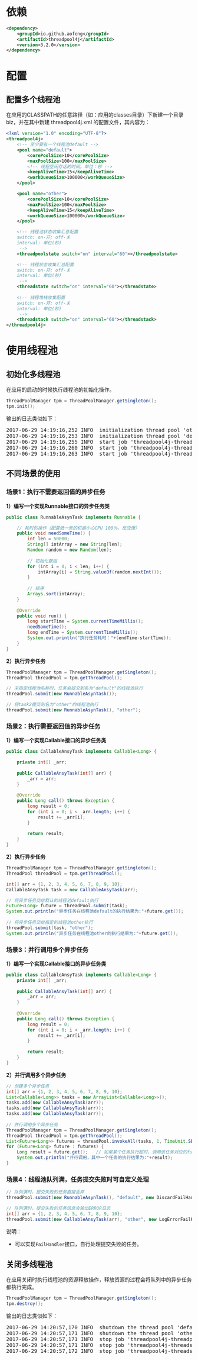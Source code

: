# 依赖

```xml
<dependency>
    <groupId>io.github.aofeng</groupId>
    <artifactId>threadpool4j</artifactId>
    <version>3.2.0</version>
</dependency>
```

# 配置

## 配置多个线程池

在应用的CLASSPATH的任意路径（如：应用的classes目录）下新建一个目录biz，并在其中新建 threadpool4j.xml 的配置文件，其内容为：

```xml
<?xml version="1.0" encoding="UTF-8"?>
<threadpool4j>
    <!-- 至少要有一个线程池default -->
    <pool name="default">
        <corePoolSize>10</corePoolSize>
        <maxPoolSize>100</maxPoolSize>
        <!-- 线程空闲存话的时间。单位：秒 -->
        <keepAliveTime>15</keepAliveTime>
        <workQueueSize>100000</workQueueSize>
    </pool>

    <pool name="other">
        <corePoolSize>10</corePoolSize>
        <maxPoolSize>100</maxPoolSize>
        <keepAliveTime>15</keepAliveTime>
        <workQueueSize>100000</workQueueSize>
    </pool>

    <!-- 线程池状态收集汇总配置
    switch: on-开; off-关
    interval: 单位(秒)
     -->
    <threadpoolstate switch="on" interval="60"></threadpoolstate>

    <!-- 线程状态收集汇总配置
    switch: on-开; off-关
    interval: 单位(秒)
     -->
    <threadstate switch="on" interval="60"></threadstate>
    
    <!-- 线程堆栈收集配置
    switch: on-开; off-关
    interval: 单位(秒)
     -->
    <threadstack switch="on" interval="60"></threadstack>
</threadpool4j>
```

# 使用线程池

## 初始化多线程池

在应用的启动的时候执行线程池的初始化操作。

```java
ThreadPoolManager tpm = ThreadPoolManager.getSingleton();
tpm.init();
```

输出的日志类似如下：

<pre>
2017-06-29 14:19:16,252 INFO  initialization thread pool 'other' success
2017-06-29 14:19:16,253 INFO  initialization thread pool 'default' success
2017-06-29 14:19:16,255 INFO  start job 'threadpool4j-threadpoolstate' success
2017-06-29 14:19:16,260 INFO  start job 'threadpool4j-threadstate' success
2017-06-29 14:19:16,263 INFO  start job 'threadpool4j-threadstack' success
</pre>

## 不同场景的使用

### 场景1：执行不需要返回值的异步任务

**1）编写一个实现Runnable接口的异步任务类** 

```java
public class RunnableAsynTask implements Runnable {

    // 耗时的操作（配置低一些的机器小心CPU 100％，反应慢）
    public void needSomeTime() {
        int len = 50000;
        String[] intArray = new String[len];
        Random random = new Random(len);
        
        // 初始化数组
        for (int i = 0; i < len; i++) {
            intArray[i] = String.valueOf(random.nextInt());
        }
        
        // 排序
        Arrays.sort(intArray);
    }
    
    @Override
    public void run() {
        long startTime = System.currentTimeMillis();
        needSomeTime();
        long endTime = System.currentTimeMillis();
        System.out.println("执行任务耗时："+(endTime-startTime));
    }
}
```

**2）执行异步任务**

```java
ThreadPoolManager tpm = ThreadPoolManager.getSingleton();
ThreadPool threadPool = tpm.getThreadPool();

// 未指定线程池名称时，任务会提交到名为"default"的线程池执行
threadPool.submit(new RunnableAsynTask());

// 将task2提交到名为"other"的线程池执行
threadPool.submit(new RunnableAsynTask(), "other");
```

### 场景2：执行需要返回值的异步任务

**1）编写一个实现Callable接口的异步任务类**

```java
public class CallableAnsyTask implements Callable<Long> {

    private int[] _arr;
    
    public CallableAnsyTask(int[] arr) {
        _arr = arr;
    }
    
    @Override
    public Long call() throws Exception {
        long result = 0;
        for (int i = 0; i < _arr.length; i++) {
            result += _arr[i];
        }
        
        return result;
    }
}
```

**2）执行异步任务**

```java
ThreadPoolManager tpm = ThreadPoolManager.getSingleton();
ThreadPool threadPool = tpm.getThreadPool();

int[] arr = {1, 2, 3, 4, 5, 6, 7, 8, 9, 10};
CallableAnsyTask task = new CallableAnsyTask(arr);

// 将异步任务交给默认的线程池default执行
Future<Long> future = threadPool.submit(task);
System.out.println("异步任务在线程池default的执行结果为:"+future.get());
  
// 将异步任务交给指定的线程池other执行
threadPool.submit(task, "other");
System.out.println("异步任务在线程池other的执行结果为:"+future.get());
```

### 场景3：并行调用多个异步任务

**1）编写一个实现Callable接口的异步任务类**

```java
public class CallableAnsyTask implements Callable<Long> {
    private int[] _arr;
     
    public CallableAnsyTask(int[] arr) {
        _arr = arr;
    }
     
    @Override
    public Long call() throws Exception {
        long result = 0;
        for (int i = 0; i < _arr.length; i++) {
            result += _arr[i];
        }
         
        return result;
    }
}
```
 
**2）并行调用多个异步任务**

```java
// 创建多个异步任务
int[] arr = {1, 2, 3, 4, 5, 6, 7, 8, 9, 10};
List<Callable<Long>> tasks = new ArrayList<Callable<Long>>();
tasks.add(new CallableAnsyTask(arr));
tasks.add(new CallableAnsyTask(arr));
tasks.add(new CallableAnsyTask(arr));
 
// 并行调用多个异步任务
ThreadPoolManager tpm = ThreadPoolManager.getSingleton();
ThreadPool threadPool = tpm.getThreadPool();
List<Future<Long>> futures = threadPool.invokeAll(tasks, 1, TimeUnit.SECONDS);
for (Future<Long> future : futures) {
    Long result = future.get();   // 如果某个任务执行超时，调用该任务对应的future.get时抛出CancellationException异常
    System.out.println("并行调用，其中一个任务的执行结果为:"+result);
}
```

### 场景4：线程池队列满，任务提交失败时可自定义处理

```java
// 队列满时，提交失败的任务直接丢弃
threadPool.submit(new RunnableAsynTask(), "default", new DiscardFailHandler<Runnable>());

// 队列满时，提交失败的任务信息会输出ERROR日志
int[] arr = {1, 2, 3, 4, 5, 6, 7, 8, 9, 10};
threadPool.submit(new CallableAnsyTask(arr), "other", new LogErrorFailHandler<Callable<Long>>());
```

说明：

* 可以实现`FailHandler`接口，自行处理提交失败的任务。

## 关闭多线程池

在应用关闭时执行线程池的资源释放操作，释放资源的过程会将队列中的异步任务都执行完成。

```java
ThreadPoolManager tpm = ThreadPoolManager.getSingleton();
tpm.destroy();
```

输出的日志类似如下：

<pre>
2017-06-29 14:20:57,170 INFO  shutdown the thread pool 'default'
2017-06-29 14:20:57,171 INFO  shutdown the thread pool 'other'
2017-06-29 14:20:57,171 INFO  stop job 'threadpool4j-threadpoolstate' success
2017-06-29 14:20:57,171 INFO  stop job 'threadpool4j-threadstate' success
2017-06-29 14:20:57,172 INFO  stop job 'threadpool4j-threadstack' success
</pre>
